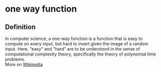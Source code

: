 # one way function
## Definition
In computer science, a one-way function is a function that is easy to compute on every input, but hard to invert given the image of a random input. Here, "easy" and "hard" are to be understood in the sense of computational complexity theory, specifically the theory of polynomial time problems.  
More on [Wikipedia](https://en.wikipedia.org/wiki/One-way_function)